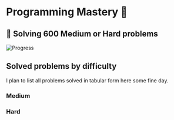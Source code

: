# Programming Mastery :punch:

## :goal_net:  Solving 600 Medium or Hard problems 

![Progress](https://progress-bar.dev/105/?scale=600&title=InterviewGod&width=500&color=babaca&suffix=+problems+solved)

## Solved problems by difficulty
I plan to list all problems solved in tabular form here some fine day.

### Medium

### Hard

